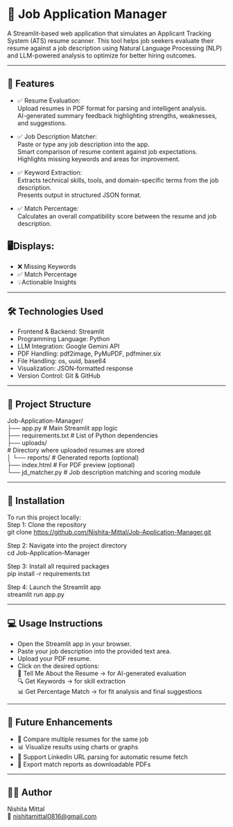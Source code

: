 # 🧾 Job Application Manager<br>
A Streamlit-based web application that simulates an Applicant Tracking System (ATS) resume scanner. This tool helps job seekers evaluate their resume against a job description using Natural Language Processing (NLP) and LLM-powered analysis to optimize for better hiring outcomes.

---

## 📌 Features
- ✅ Resume Evaluation:<br>
Upload resumes in PDF format for parsing and intelligent analysis.<br>
AI-generated summary feedback highlighting strengths, weaknesses, and suggestions.<br>

- ✅ Job Description Matcher:<br>
Paste or type any job description into the app.<br>
Smart comparison of resume content against job expectations.<br>
Highlights missing keywords and areas for improvement.<br>

- ✅ Keyword Extraction:<br>
Extracts technical skills, tools, and domain-specific terms from the job description.<br>
Presents output in structured JSON format.<br>

- ✅ Match Percentage:<br>
Calculates an overall compatibility score between the resume and job description.<br>

## 🖥️Displays:

- ❌ Missing Keywords<br>
- ✅ Match Percentage<br>
- 💡Actionable Insights<br>

---

## 🛠️ Technologies Used
- Frontend & Backend: Streamlit<br>
- Programming Language: Python<br>
- LLM Integration: Google Gemini API<br>
- PDF Handling: pdf2image, PyMuPDF, pdfminer.six<br>
- File Handling: os, uuid, base64<br>
- Visualization: JSON-formatted response<br>
- Version Control: Git & GitHub<br>

---

## 📁 Project Structure

Job-Application-Manager/<br>
├── app.py               # Main Streamlit app logic<br>
├── requirements.txt     # List of Python dependencies<br>
├── uploads/<br>         # Directory where uploaded resumes are stored<br>
│   └── reports/         # Generated reports (optional)<br>
├── index.html           # For PDF preview (optional)<br>
└── jd_matcher.py        # Job description matching and scoring module<br>

---

## 🚀 Installation
To run this project locally:<br>
Step 1: Clone the repository<br>
git clone https://github.com/Nishita-Mittal/Job-Application-Manager.git<br>

Step 2: Navigate into the project directory<br>
cd Job-Application-Manager<br>

Step 3: Install all required packages<br>
pip install -r requirements.txt<br>

Step 4: Launch the Streamlit app<br>
streamlit run app.py<br>

---

## 💻 Usage Instructions<br>
- Open the Streamlit app in your browser.<br>
- Paste your job description into the provided text area.<br>
- Upload your PDF resume.<br>
- Click on the desired options:<br>
🧠 Tell Me About the Resume → for AI-generated evaluation<br>
🔍 Get Keywords → for skill extraction<br>
📊 Get Percentage Match → for fit analysis and final suggestions<br>

---

## 🌱 Future Enhancements<br>
- 📁 Compare multiple resumes for the same job<br>
- 📊 Visualize results using charts or graphs<br>
- 🔗 Support LinkedIn URL parsing for automatic resume fetch<br>
- 📝 Export match reports as downloadable PDFs<br>

---

## 🙋‍♀️ Author<br>
Nishita Mittal<br>
📧 nishitamittal0816@gmail.com

